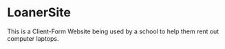 # LoanerSite
This is a Client-Form Website being used by a school to help them rent out computer laptops.
